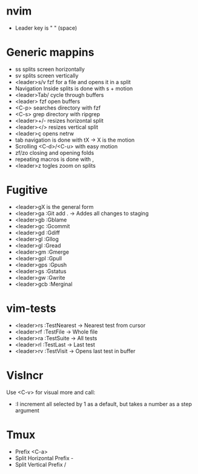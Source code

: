 nvim
====

* Leader key is " " (space)

Generic mappins
===============

* ss splits screen horizontally
* sv splits screen vertically
* \<leader\>s/v fzf for a file and opens it in a split
* Navigation Inside splits is done with s + motion 
* \<leader\>Tab/<leader><S-Tab> cycle through buffers
* \<leader\><Enter> fzf open buffers
* \<C-p\> searches directory with fzf
* \<C-s\> grep directory with ripgrep 
* \<leader\>+/- resizes horizontal split
* \<leader\></> resizes vertical split 
* \<leader\>ç opens netrw
* tab navigation is done with tX -> X is the motion
* Scrolling \<C-d\>/\<C-u\> with easy motion
* zf/zo closing and opening folds
* repeating macros is done with ,
* \<leader\>z togles zoom on splits

Fugitive
========
* \<leader\>gX is the general form
* \<leader\>ga :Git add . -> Addes all changes to staging
* \<leader\>gb :Gblame
* \<leader\>gc :Gcommit
* \<leader\>gd :Gdiff
* \<leader\>gl :Gllog
* \<leader\>gl :Gread
* \<leader\>gm :Gmerge
* \<leader\>gpl :Gpull
* \<leader\>gps :Gpush
* \<leader\>gs :Gstatus
* \<leader\>gw :Gwrite
* \<leader\>gcb :Merginal

vim-tests
=========

* \<leader\>rs :TestNearest -> Nearest test from cursor
* \<leader\>rf :TestFile -> Whole file
* \<leader\>ra :TestSuite -> All tests
* \<leader\>rl :TestLast -> Last test
* \<leader\>rv :TestVisit -> Opens last test in buffer

VisIncr
=======

Use \<C-v\> for visual more and call:
* :I increment all selected by 1 as a default, but takes a number as a step argument 

Tmux
====

* Prefix \<C-a\>
* Split Horizontal Prefix - 
* Split Vertical Prefix /



